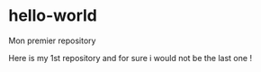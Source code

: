 # hello-world
Mon premier repository

Here is my 1st repository and for sure i would not be the last one !
